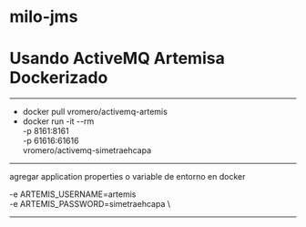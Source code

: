 # milo-jms

# Usando ActiveMQ Artemisa Dockerizado
___
- docker pull vromero/activemq-artemis
- docker run -it --rm \
  -p 8161:8161 \
  -p 61616:61616 \
  vromero/activemq-simetraehcapa
---
agregar application properties o variable de entorno en docker 

-e ARTEMIS_USERNAME=artemis \
-e ARTEMIS_PASSWORD=simetraehcapa \
___